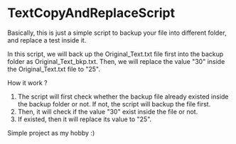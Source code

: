 # TextCopyAndReplaceScript

Basically, this is just a simple script to backup your file into different folder, and replace a test inside it.

In this script, we will back up the Original_Text.txt file first into the backup folder as Original_Text_bkp.txt.
Then, we will replace the value "30" inside the Original_Text.txt file to "25".

How it work ?
1. The script will first check whether the backup file already existed inside the backup folder or not. If not, the script will backup the file first.
2. Then, it will check if the value "30" exist inside the file or not.
3. If existed, then it will replace its value to "25".

Simple project as my hobby :)
